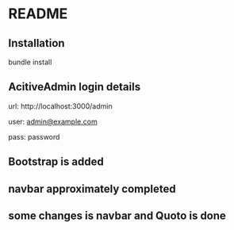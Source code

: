 # README

## Installation

bundle install


## AcitiveAdmin login details

url: http://localhost:3000/admin

user: admin@example.com

pass: password


## Bootstrap is added

## navbar approximately completed  

## some changes is navbar and Quoto is done